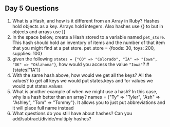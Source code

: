 ## Day 5 Questions

1. What is a Hash, and how is it different from an Array in Ruby?
Hashes hold objects as a key. Arrays hold integers. Also hashes use {} to but in objects and arrays use []
1. In the space below, create a Hash stored to a variable named `pet_store`.  This hash should hold an inventory of items and the number of that item that you might find at a pet store.
pet_store = {foods: 30, toys: 200, supplies: 100}
1. given the following `states = {"CO" => "Colorado", "IA" => "Iowa", "OK" => "Oklahoma"}`, how would you access the value `"Iowa"`?
#{states["IA"]}
1. With the same hash above, how would we get all the keys?  All the values?
to get all keys we would put states.keys and for values we would put states.values
1. What is another example of when we might use a hash?  In this case, why is a hash better than an array?
names = {"Ty" => "Tyler", "Ash" => "Ashley", "Tom" => "Tommy"}. It allows you to just put abbreviations and it will place full name instead
1. What questions do you still have about hashes?
Can you add/subtract/divide/multiply hashes?
